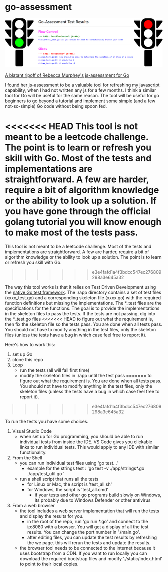 # go-assessment

<div>
<img src="static/gobanner.svg"/>
<div>

[A blatant ripoff of Rebecca Murphey's js-assessment for Go](https://github.com/rmurphey/js-assessment)

I found her js-assessment to be a valuable tool for refreshing my javascript capability, when I
had not written any js for a few months. I think a similar tool for Go will be useful
for the same reason. The tool will be useful for go beginners to go beyond a tutorial and
implement some simple (and a few not-so-simple) Go code without being spoon fed.

<<<<<<< HEAD
This tool is not meant to be a leetcode challenge. The point is to learn or refresh you skill with Go.
Most of the tests and implementations are straightforward. A few are harder, require a bit of
algorithm knowledge or the ability to look up a solution. If you have gone through the
official golang tutorial you will know enough to make most of the tests pass.
=======
This tool is not meant to be a leetcode challenge. Most of the tests and implementations are
straightforward. A few are harder, require a bit of algorithm knowledge or the ability to look
up a solution. The point is to learn or refresh you skill with Go.
>>>>>>> e3e4fafd1a4f3bdcc547ec276809298a3e645a32

The way this tool works is that it relies on Test Driven Development using the [native Go test
framework](https://golang.org/pkg/testing/). The ./app directory
contains a set of test files (xxxx_test.go) and a corresponding skeleton file (xxxx.go) with
the required function definitions but missing the implementations. The \*\_test files
are the specifications for the functions. The goal is to provide the implementations in the
skeleton files to pass the tests. If the tests are not passing, dig into the \*\_test.go files
<<<<<<< HEAD
to figure out what the requirement is, then fix the skeleton file so the tests pass.
You are done when all tests pass. You should not have to modify anything in the test files,
only the skeleton files (unless the tests have a bug in which case feel free to report it).

Here's how to work this:

1. set up Go
2. clone this repo
3. Loop
   - run the tests (all will fail first time)
   - modify the skeleton files in ./app until the test pass
=======
to figure out what the requirement is. You are done when all tests pass. You should not have to
modify anything in the test files, only the skeleton files (unless the tests have a bug in which
case feel free to report it).
>>>>>>> e3e4fafd1a4f3bdcc547ec276809298a3e645a32

To run the tests you have some choices.

1. Visual Studio Code
   - when set up for Go programming, you should be able to run individual tests from inside the IDE. VS Code gives you clickable links to run individual tests. This would apply to any IDE with similar functionality.
2. From the Shell
   - you can run individual test files using 'go test...'
     - example for the strings test : 'go test -v ./app/strings\*.go ./app/test_util.go '
   - run a shell script that runs all the tests
     - for Linux or Mac, the script is 'test_all.sh'
     - for Windows, the script is 'test_all.cmd'
       - if your tests and other go programs build slowly on Windows, its probably due to Windows Defender or other antivirus
3. From a web browser
   - the tool includes a web server implementation that will run the tests and display the results for you.
     - in the root of the repo, run 'go run \*.go' and connect to the ip:8080 with a browser. You will get a display of all the test results. You can change the port number in './main.go'.
     - after editing files, you can update the test results by refreshing the we page. this will rerun the tests and update the results.
   - the browser tool needs to be connected to the internet because it uses bootstrap from a CDN. If you want to run locally you can download the required bootstrap files and modify './static/index.html' to point to their local copies.
